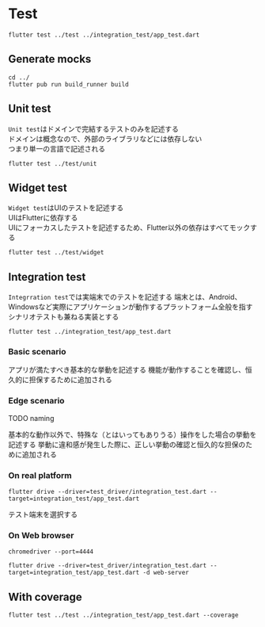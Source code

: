 # Test

```shell
flutter test ../test ../integration_test/app_test.dart
```

## Generate mocks

```shell
cd ../
flutter pub run build_runner build
```

## Unit test

`Unit test`はドメインで完結するテストのみを記述する  
ドメインは概念なので、外部のライブラリなどには依存しない  
つまり単一の言語で記述される

```shell
flutter test ../test/unit
```

## Widget test

`Widget test`はUIのテストを記述する  
UIはFlutterに依存する  
UIにフォーカスしたテストを記述するため、Flutter以外の依存はすべてモックする

```shell
flutter test ../test/widget
```

## Integration test

`Integrration test`では実端末でのテストを記述する
端末とは、Android、Windowsなど実際にアプリケーションが動作するプラットフォーム全般を指す
シナリオテストも兼ねる実装とする

```shell
flutter test ../integration_test/app_test.dart
```

### Basic scenario

アプリが満たすべき基本的な挙動を記述する
機能が動作することを確認し、恒久的に担保するために追加される

### Edge scenario

TODO naming

基本的な動作以外で、特殊な（とはいってもありうる）操作をした場合の挙動を記述する
挙動に違和感が発生した際に、正しい挙動の確認と恒久的な担保のために追加される

### On real platform

```shell
flutter drive --driver=test_driver/integration_test.dart --target=integration_test/app_test.dart
```

テスト端末を選択する

### On Web browser

```shell
chromedriver --port=4444
```

```shell
flutter drive --driver=test_driver/integration_test.dart --target=integration_test/app_test.dart -d web-server
```

## With coverage

```shell
flutter test ../test ../integration_test/app_test.dart --coverage
```